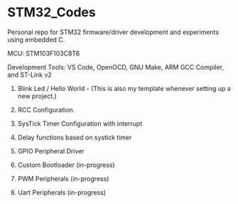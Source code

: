 # STM32_Codes

Personal repo for STM32 firmware/driver development and experiments using embedded C. 

MCU: STM103F103C8T6

Development Tools: VS Code, OpenOCD, GNU Make, ARM GCC Compiler, and ST-Link v2

1. Blink Led / Hello World - (This is also my template whenever setting up a new project.)
2. RCC Configuration.
3. SysTick Timer Configuration with interrupt
4. Delay functions based on systick timer
5. GPIO Peripheral Driver

6. Custom Bootloader (in-progress)
7. PWM Peripherals (in-progress)
8. Uart Peripherals (in-progress)


